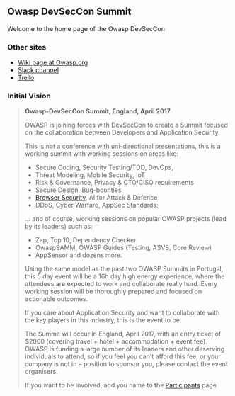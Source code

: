 ## Owasp DevSecCon Summit

Welcome to the home page of the Owasp DevSecCon

### Other sites

* [Wiki page at Owasp.org](https://www.owasp.org/index.php?title=Owasp-DevSecCon-Summit)
* [Slack channel](https://owasp.slack.com/archives/owasp-dsc-summit)
* [Trello](https://trello.com/owaspdevsecconsummit2017)

### Initial Vision

> **Owasp-DevSecCon Summit, England, April 2017**
>
> OWASP is joining forces with DevSecCon to create a Summit focused on the collaboration between
Developers and Application Security.
>
> This is not a conference with uni-directional presentations, this is a working summit with working sessions on areas like:
> * Secure Coding, Security Testing/TDD, DevOps,
> * Threat Modeling, Mobile Security, IoT
> * Risk & Governance, Privacy & CTO/CISO requirements
> * Secure Design, Bug-bounties
> * [Browser Security](./Workshops/Browser-security.md), AI for Attack & Defence
> * DDoS, Cyber Warfare, AppSec Standards;
>
>... and of course, working sessions on popular OWASP projects (lead by its leaders) such as:
> * Zap, Top 10, Dependency Checker
> * OwaspSAMM, OWASP Guides (Testing, ASVS, Core Review)
> * AppSensor and dozens more.
>
> Using the same model as the past two OWASP Summits in Portugal, this 5 day event will be a 16h day high energy experience, where the attendees are expected to work and collaborate really hard. Every working session will be thoroughly prepared and focused on actionable outcomes.
>
> If you care about Application Security and want to collaborate with the key players in this industry, this is the event to be.
>
> The Summit will occur in England, April 2017, with an entry ticket of $2000 (covering travel + hotel + accommodation + event fee). OWASP is funding a large number of its leaders and other deserving individuals to attend, so if you feel you can't afford this fee, or your company is not in a position to sponsor you, please contact the event organisers.
>
> If you want to be involved, add you name to the [Participants](Participants) page

